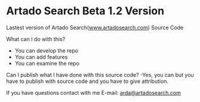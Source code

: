 # Artado Search Beta 1.2 Version

Lastest version of Artado Search(www.artadosearch.com) Source Code

What can I do with this? 
- You can develop the repo
- You can add features
- You can examine the repo

Can I publish what I have done with this source code?
-Yes, you can but you have to publish with source code and you have to give attribution.

If you have questions contact with me
E-mail: arda@artadosearch.com
